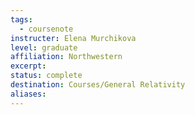 ```yaml
---
tags:
  - coursenote
instructer: Elena Murchikova
level: graduate
affiliation: Northwestern
excerpt: 
status: complete
destination: Courses/General Relativity
aliases:
---
```

